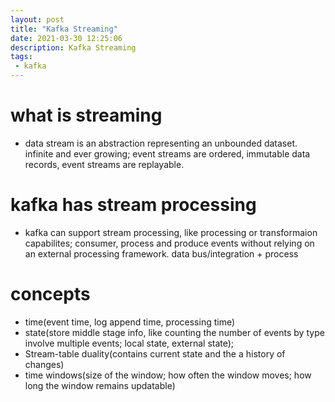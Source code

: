```yaml
---
layout: post
title: "Kafka Streaming"
date: 2021-03-30 12:25:06
description: Kafka Streaming
tags: 
 - kafka
---
```


# what is streaming
- data stream is an abstraction representing an unbounded dataset. infinite and ever growing; event streams are ordered, immutable data records, event streams are replayable.
# kafka has stream processing
- kafka can support stream processing, like processing or transformaion capabilites; consumer, process and produce events  without relying on an external processing framework. data bus/integration + process
# concepts
- time(event time, log append time, processing time)
- state(store middle stage info, like counting the number of events by type involve multiple events; local state, external state); 
- Stream-table duality(contains current state and the a history of changes)
- time windows(size of the window; how often the window moves; how long the window remains updatable)
